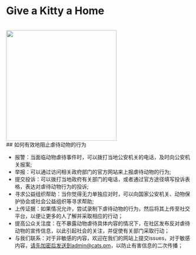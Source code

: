 #  Give a Kitty a Home

</br>
<image src="https://github.com/cats-pm/home/blob/main/assets/IMG_7700.JPG?raw=true" height="300">
  
</br>
## 如何有效地阻止虐待动物的行为

- 报警：当面临动物虐待事件时，可以拨打当地公安机关的电话，及时向公安机关报案;
- 举报：可以通过访问相关政府部门的官方网站来上报虐待动物的行为;
- 提交投诉：可以拨打当地政府有关部门的电话，或者通过官方途径填写投诉表格，表达对虐待动物行为的投诉;
- 寻求公益组织帮助：当你觉得无力单独应对时，可以向国家公安机关、动物保护协会或社会公益组织等寻求帮助;
- 上传证据：如果情况允许，尝试录制下虐待动物的行为，然后将其上传至社交平台，以便让更多的人了解并采取相应的行动；
- 提高公众关注度：在不暴露动物虐待具体内容的情况下，在社区发布反对虐待动物的宣传信息，以此引起社会的关注，并促使有关部门采取行动；
- 与我们联系：对于非敏感的内容，欢迎在我们的网站上提交issues，对于敏感内容，请先加密后发送到admin@cats.pm，以防止有害信息的二次传播；
